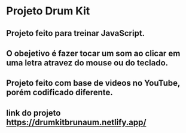 # Projeto Drum Kit

## Projeto feito para treinar JavaScript.
## O obejetivo é fazer tocar um som ao clicar em uma letra atravez do mouse ou do teclado. 
## Projeto feito com base de videos no YouTube, porém codificado diferente.
## link do projeto https://drumkitbrunaum.netlify.app/
